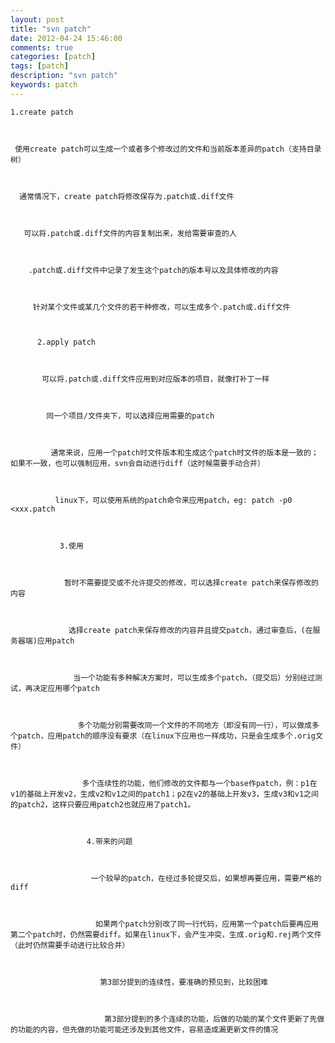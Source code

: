 ```yaml
---
layout: post
title: "svn patch"
date: 2012-04-24 15:46:00 
comments: true
categories: [patch]
tags: [patch]
description: "svn patch"
keywords: patch
---
```



 
  
   
    1.create patch
   
   
    
     使用create patch可以生成一个或者多个修改过的文件和当前版本差异的patch（支持目录树）
    
    
     
      通常情况下，create patch将修改保存为.patch或.diff文件
     
     
      
       可以将.patch或.diff文件的内容复制出来，发给需要审查的人
      
      
       
        .patch或.diff文件中记录了发生这个patch的版本号以及具体修改的内容
       
       
        
         针对某个文件或某几个文件的若干种修改，可以生成多个.patch或.diff文件
        
        
         
          2.apply patch
         
         
          
           可以将.patch或.diff文件应用到对应版本的项目，就像打补丁一样
          
          
           
            同一个项目/文件夹下，可以选择应用需要的patch
           
           
            
             通常来说，应用一个patch时文件版本和生成这个patch时文件的版本是一致的；如果不一致，也可以强制应用，svn会自动进行diff（这时候需要手动合并）
            
            
             
              linux下，可以使用系统的patch命令来应用patch，eg: patch -p0 <xxx.patch
             
             
              
               3.使用
              
              
               
                暂时不需要提交或不允许提交的修改，可以选择create patch来保存修改的内容
               
               
                
                 选择create patch来保存修改的内容并且提交patch，通过审查后，(在服务器端)应用patch
                
                
                 
                  当一个功能有多种解决方案时，可以生成多个patch，（提交后）分别经过测试，再决定应用哪个patch
                 
                 
                  
                   多个功能分别需要改同一个文件的不同地方（即没有同一行），可以做成多个patch，应用patch的顺序没有要求（在linux下应用也一样成功，只是会生成多个.orig文件）
                  
                  
                   
                    多个连续性的功能，他们修改的文件都与一个base作patch，例：p1在v1的基础上开发v2，生成v2和v1之间的patch1；p2在v2的基础上开发v3，生成v3和v1之间的patch2，这样只要应用patch2也就应用了patch1。
                   
                   
                    
                     4.带来的问题
                    
                    
                     
                      一个较早的patch，在经过多轮提交后，如果想再要应用，需要严格的diff
                     
                     
                      
                       如果两个patch分别改了同一行代码，应用第一个patch后要再应用第二个patch时，仍然需要diff。如果在linux下，会产生冲突，生成.orig和.rej两个文件（此时仍然需要手动进行比较合并）
                      
                      
                       
                        第3部分提到的连续性，要准确的预见到，比较困难
                       
                       
                        
                         第3部分提到的多个连续的功能，后做的功能的某个文件更新了先做的功能的内容，但先做的功能可能还涉及到其他文件，容易造成漏更新文件的情况
                        
                        
                        
                       
                      
                     
                    
                   
                  
                 
                
               
              
             
            
           
          
         
        
       
      
     
    
   
  
 


